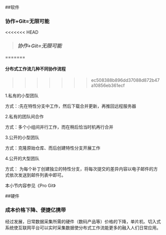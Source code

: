 ##软件

### **协作+Git=无限可能**

<<<<<<< HEAD


>### *协作+Git=无限可能*
=======
#### 分布式工作流几种不同协作流程
>>>>>>> ec508388b896dd37088d872b47a10856eb361ecf

1.私有的小型团队

方式：:先在特性分支中工作，然后下载合并更新，再推回远程服务器

2.私有的团队间合作

方式：多个小组间并行工作，而在稍后恰当时机再行合并

3.公开的小型团队

方式：克隆原始仓库、而后创建特性分支开展工作

4.公开的大型团队

方式： 为每个补丁创建独立的特性分支，将每次提交的差异内容以电子邮件的方式依次发送到邮件列表中即可。

本小节内容参见《Pro Git》

##硬件

### 成本价格下降、便捷亿携带

经过发展，日常数据采集所需的硬件（数码产品等）价格的下降，单片机、切入式系统使互联网平台可以实时采集数据使分布式工作流能更多的融入人们日常应用。



